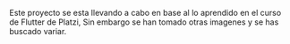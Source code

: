 Este proyecto se esta llevando a cabo en base al lo aprendido en el curso de Flutter de Platzi,
Sin embargo se han tomado otras imagenes y se has buscado variar.
